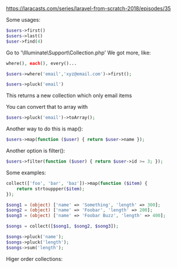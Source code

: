 https://laracasts.com/series/laravel-from-scratch-2018/episodes/35

Some usages:
```php
$users->first()
$users->last()
$user->find(4)
```
Go to '\Illuminate\Support\Collection.php' We got more, like:
```php
where(), each(), every()...

$users->where('email','xyz@email.com')->first();
```

```php
$users->pluck('email')
```
This returns a new collection which only email items

You can convert that to array with
```php
$users->pluck('email')->toArray();
```

Another way to do this is map():
```php
$users->map(function ($user) { return $user->name });
```

Another option is filter():
```php
$users->filter(function ($user) { return $user->id >= 3; });
```
Some examples:
```php
collect(['foo', 'bar', 'baz'])->map(function ($item) {
    return strtouppper($item);
});
```

```php
$song1 = (object) ['name' => 'Something', 'length' => 300];
$song2 = (object) ['name' => 'Foobar', 'length' => 200];
$song3 = (object) ['name' => 'Foobar Buzz', 'length' => 400];

$songs = collect([$song1, $song2, $song3]);

$songs->pluck('name');
$songs->pluck('length');
$songs->sum('length');
```

Higer order collections:
